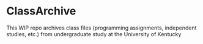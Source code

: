 # ClassArchive
This WIP repo archives class files (programming assignments, independent studies, etc.) from undergraduate study at the University of Kentucky
